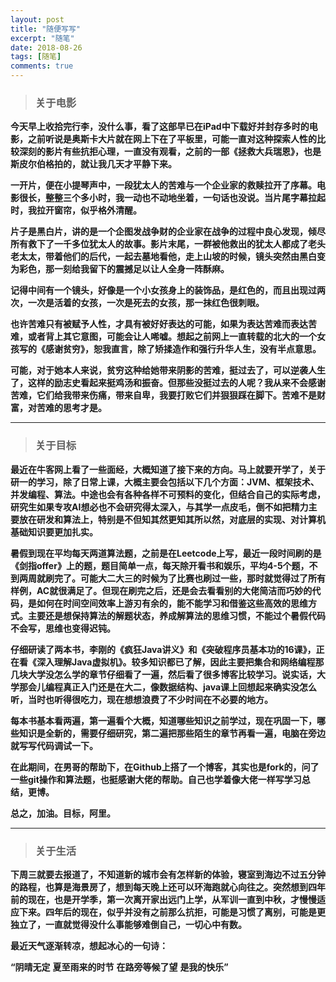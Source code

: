 ```yaml
---
layout: post
title: "随便写写"
excerpt: "随笔"
date: 2018-08-26
tags: [随笔]
comments: true
---
```


>### 关于电影

**今天早上收拾完行李，没什么事，看了这部早已在iPad中下载好并封存多时的电影，之前听说是奥斯卡大片就在网上下在了平板里，可能一直对这种探索人性的比较深刻的影片有些抗拒心理，一直没有观看，之前的一部《拯救大兵瑞恩》，也是斯皮尔伯格拍的，就让我几天才平静下来。**

**一开片，便在小提琴声中，一段犹太人的苦难与一个企业家的救赎拉开了序幕。电影很长，整整三个多小时，我一动也不动地坐着，一句话也没说。当片尾字幕拉起时，我拉开窗帘，似乎格外清醒。**

**片子是黑白片，讲的是一个企图发战争财的企业家在战争的过程中良心发现，倾尽所有救下了一千多位犹太人的故事。影片末尾，一群被他救出的犹太人都成了老头老太太，带着他们的后代，一起去墓地看他，走上山坡的时候，镜头突然由黑白变为彩色，那一刻给我留下的震撼足以让人全身一阵酥麻。**

**记得中间有一个镜头，好像是一个小女孩身上的装饰品，是红色的，而且出现过两次，一次是活着的女孩，一次是死去的女孩，那一抹红色很刺眼。**

**也许苦难只有被赋予人性，才具有被好好表达的可能，如果为表达苦难而表达苦难，或者背上其它意图，可能会让人唏嘘。想起之前网上一直转载的北大的一个女孩写的《感谢贫穷》，恕我直言，除了矫揉造作和强行升华人生，没有半点意思。**

**可能，对于她本人来说，贫穷这种给她带来阴影的苦难，挺过去了，可以逆袭人生了，这样的励志史看起来挺鸡汤和振奋。但那些没挺过去的人呢？我从来不会感谢苦难，它们给我带来伤痛，带来自卑，我要打败它们并狠狠踩在脚下。苦难不是财富，对苦难的思考才是。**

---

>### 关于目标

**最近在牛客网上看了一些面经，大概知道了接下来的方向。马上就要开学了，关于研一的学习，除了日常上课，大概主要会包括以下几个方面：JVM、框架技术、并发编程、算法。中途也会有各种各样不可预料的变化，但结合自己的实际考虑，研究生如果专攻AI想必也不会研究得太深入，与其学一点皮毛，倒不如把精力主要放在研发和算法上，特别是不但知其然更知其所以然，对底层的实现、对计算机基础知识要更加扎实。**

**暑假到现在平均每天两道算法题，之前是在Leetcode上写，最近一段时间刷的是《剑指offer》上的题，题目简单一点，每天除开看书和娱乐，平均4-5个题，不到两周就刷完了。可能大二大三的时候为了比赛也刷过一些，那时就觉得过了所有样例，AC就很满足了。但现在刷完之后，还是会去看看别的大佬简洁而巧妙的代码，是如何在时间空间效率上游刃有余的，能不能学习和借鉴这些高效的思维方式。主要还是想保持算法的解题状态，养成解算法的思维习惯，不能过个暑假代码不会写，思维也变得迟钝。**

**仔细研读了两本书，李刚的《疯狂Java讲义》和《突破程序员基本功的16课》，正在看《深入理解Java虚拟机》。较多知识都已了解，因此主要把集合和网络编程那几块大学没怎么学的章节仔细看了一遍，然后看了很多博客比较学习。说实话，大学那会儿编程真正入门还是在大二，像数据结构、java课上回想起来确实没怎么听，当时也听得很吃力，现在想想浪费了不少时间在不必要的地方。**

**每本书基本看两遍，第一遍看个大概，知道哪些知识之前学过，现在巩固一下，哪些知识是全新的，需要仔细研究，第二遍把那些陌生的章节再看一遍，电脑在旁边就写写代码调试一下。**

**在此期间，在男哥的帮助下，在Github上搭了一个博客，其实也是fork的，问了一些git操作和算法题，也挺感谢大佬的帮助。自己也学着像大佬一样写学习总结，更博。**

**总之，加油。目标，阿里。**

---

>### 关于生活

**下周三就要去报道了，不知道新的城市会有怎样新的体验，寝室到海边不过五分钟的路程，也算是海景房了，想到每天晚上还可以环海跑就心向往之。突然想到四年前的现在，也是开学季，第一次离开家出远门上学，从军训一直到中秋，才慢慢适应下来。四年后的现在，似乎并没有之前那么抗拒，可能是习惯了离别，可能是更独立了，一直就觉得没什么事能够难倒自己，一切心中有数。**

**最近天气逐渐转凉，想起冰心的一句诗：**

**“阴晴无定**
**夏至雨来的时节**
**在路旁等候了望**
**是我的快乐”**
